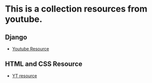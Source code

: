 # This is a collection resources from youtube. 

## Django

* [Youtube Resource](https://www.youtube.com/watch?v=dQw4w9WgXcQ)

## HTML and CSS Resource

* [YT resource](https://www.youtube.com/watch?v=D-h8L5hgW-w)
